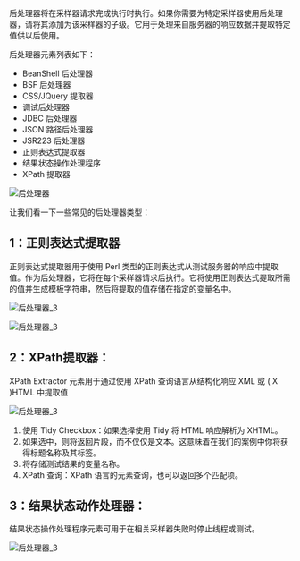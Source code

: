 后处理器将在采样器请求完成执行时执行。如果你需要为特定采样器使用后处理器，请将其添加为该采样器的子级。它用于处理来自服务器的响应数据并提取特定值供以后使用。

后处理器元素列表如下：

-   BeanShell 后处理器
-   BSF 后处理器
-   CSS/JQuery 提取器
-   调试后处理器
-   JDBC 后处理器
-   JSON 路径后处理器
-   JSR223 后处理器
-   正则表达式提取器
-   结果状态操作处理程序
-   XPath 提取器

![后处理器](https://www.toolsqa.com/gallery/Jmeter/1.Post-Processor.png)

让我们看一下一些常见的后处理器类型：



## 1：正则表达式提取器

正则表达式提取器用于使用 Perl 类型的正则表达式从测试服务器的响应中提取值。作为后处理器，它将在每个采样器请求后执行。它将使用正则表达式提取所需的值并生成模板字符串，然后将提取的值存储在指定的变量名中。

![后处理器_3](https://www.toolsqa.com/gallery/Jmeter/2.Post_Processors_3.png)

![后处理器_3](https://www.toolsqa.com/gallery/Jmeter/3.Post_Processors_3.png)

## 2：XPath提取器：

XPath Extractor 元素用于通过使用 XPath 查询语言从结构化响应 XML 或 ( X )HTML 中提取值

![后处理器_3](https://www.toolsqa.com/gallery/Jmeter/4.Post_Processors_3.png)

1.  使用 Tidy Checkbox：如果选择使用 Tidy 将 HTML 响应解析为 XHTML。
2.  如果选中，则将返回片段，而不仅仅是文本。这意味着在我们的案例中你将获得标题名称及其标签。
3.  将存储测试结果的变量名称。
4.  XPath 查询：XPath 语言的元素查询，也可以返回多个匹配项。

## 3：结果状态动作处理器：

结果状态操作处理程序元素可用于在相关采样器失败时停止线程或测试。

![后处理器_3](https://www.toolsqa.com/gallery/Jmeter/5.Post_Processors_3.png)
